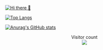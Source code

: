 [![Hi there 👋](https://readme-typing-svg.herokuapp.com?color=%2336BCF7&lines=Hi+there+👋)](https://git.io/typing-svg)

[![Top Langs](https://github-readme-stats.vercel.app/api/top-langs/?username=RemoveFire)](https://github.com/anuraghazra/github-readme-stats)

[![Anurag's GitHub stats](https://github-readme-stats.vercel.app/api?username=RemoveFire)](https://github.com/anuraghazra/github-readme-stats)

<p align="center"> 
  Visitor count<br>
  <img src="https://profile-counter.glitch.me/RemoveFire/count.svg" />
</p>
